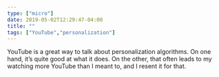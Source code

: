 ```yaml
---
type: ["micro"]
date: 2019-05-02T12:29:47-04:00
title: ""
tags: ["YouTube","personalization"]
---
```

YouTube is a great way to talk about personalization algorithms. On one hand, it’s quite good at what it does. On the other, that often leads to my watching more YouTube than I meant to, and I resent it for that.
